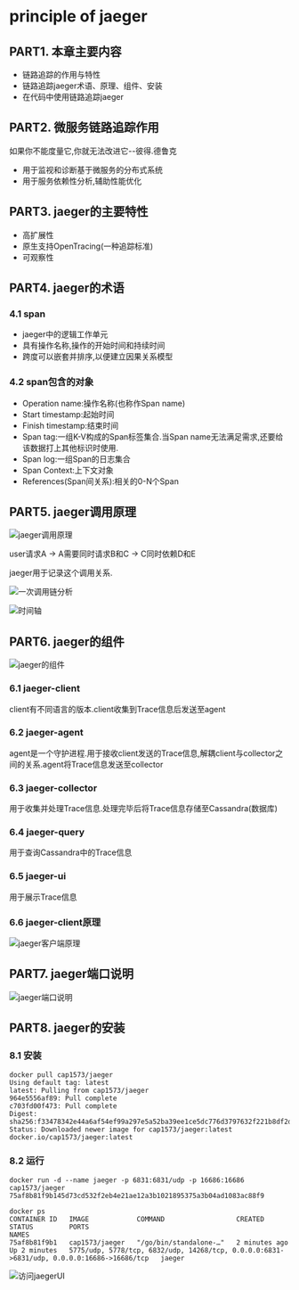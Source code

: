 # principle of jaeger

## PART1. 本章主要内容

- 链路追踪的作用与特性
- 链路追踪jaeger术语、原理、组件、安装
- 在代码中使用链路追踪jaeger

## PART2. 微服务链路追踪作用

如果你不能度量它,你就无法改进它--彼得.德鲁克

- 用于监视和诊断基于微服务的分布式系统
- 用于服务依赖性分析,辅助性能优化

## PART3. jaeger的主要特性

- 高扩展性
- 原生支持OpenTracing(一种追踪标准)
- 可观察性

## PART4. jaeger的术语

### 4.1 span

- jaeger中的逻辑工作单元
- 具有操作名称,操作的开始时间和持续时间
- 跨度可以嵌套并排序,以便建立因果关系模型

### 4.2 span包含的对象

- Operation name:操作名称(也称作Span name)
- Start timestamp:起始时间
- Finish timestamp:结束时间
- Span tag:一组K-V构成的Span标签集合.当Span name无法满足需求,还要给该数据打上其他标识时使用.
- Span log:一组Span的日志集合
- Span Context:上下文对象
- References(Span间关系):相关的0-N个Span

## PART5. jaeger调用原理

![jaeger调用原理](./img/jaeger调用原理.png)

user请求A -> A需要同时请求B和C -> C同时依赖D和E

jaeger用于记录这个调用关系.

![一次调用链分析](./img/一次调用链分析.png)

![时间轴](./img/时间轴.png)

## PART6. jaeger的组件

![jaeger的组件](./img/jaeger的组件.png)

### 6.1 jaeger-client

client有不同语言的版本.client收集到Trace信息后发送至agent

### 6.2 jaeger-agent

agent是一个守护进程.用于接收client发送的Trace信息,解耦client与collector之间的关系.agent将Trace信息发送至collector

### 6.3 jaeger-collector

用于收集并处理Trace信息.处理完毕后将Trace信息存储至Cassandra(数据库)

### 6.4 jaeger-query

用于查询Cassandra中的Trace信息

### 6.5 jaeger-ui

用于展示Trace信息

### 6.6 jaeger-client原理

![jaeger客户端原理](./img/jaeger客户端原理.png)

## PART7. jaeger端口说明

![jaeger端口说明](./img/jaeger端口说明.png)

## PART8. jaeger的安装

### 8.1 安装

```
docker pull cap1573/jaeger
Using default tag: latest
latest: Pulling from cap1573/jaeger
964e5556af89: Pull complete 
c703fd00f473: Pull complete 
Digest: sha256:f33478342e44a6af54ef99a297e5a52ba39ee1ce5dc776d3797632f221b8df2d
Status: Downloaded newer image for cap1573/jaeger:latest
docker.io/cap1573/jaeger:latest
```

### 8.2 运行

```
docker run -d --name jaeger -p 6831:6831/udp -p 16686:16686 cap1573/jaeger
75af8b81f9b145d73cd532f2eb4e21ae12a3b1021895375a3b04ad1083ac88f9
```

```
docker ps
CONTAINER ID   IMAGE            COMMAND                  CREATED         STATUS         PORTS                                                                                       NAMES
75af8b81f9b1   cap1573/jaeger   "/go/bin/standalone-…"   2 minutes ago   Up 2 minutes   5775/udp, 5778/tcp, 6832/udp, 14268/tcp, 0.0.0.0:6831->6831/udp, 0.0.0.0:16686->16686/tcp   jaeger
```

![访问jaegerUI](./img/访问jaegerUI.png)












































